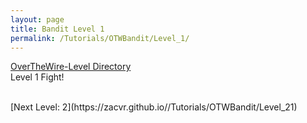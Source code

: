 ```yaml
---
layout: page
title: Bandit Level 1
permalink: /Tutorials/OTWBandit/Level_1/
---
```

[OverTheWire-Level Directory](https://zacvr.github.io/Tutorials/OTWBandit/)
<br/>
Level 1 Fight!

<br/>
[Next Level: 2](https://zacvr.github.io//Tutorials/OTWBandit/Level_21)
